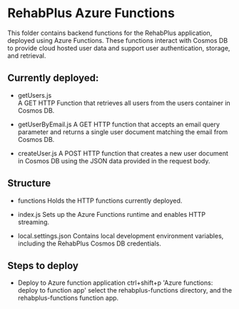 # RehabPlus Azure Functions

This folder contains backend functions for the RehabPlus application, deployed using Azure Functions. These functions interact with Cosmos DB to provide cloud hosted user data and support user authentication, storage, and retrieval.

## Currently deployed:
- getUsers.js  
  A GET HTTP Function that retrieves all users from the users container in Cosmos DB.

- getUserByEmail.js 
  A GET HTTP function that accepts an email query parameter and returns a single user document matching the email from Cosmos DB.

- createUser.js
  A POST HTTP function that creates a new user document in Cosmos DB using the JSON data provided in the request body.

## Structure
- functions
Holds the HTTP functions currently deployed.

- index.js
Sets up the Azure Functions runtime and enables HTTP streaming.

- local.settings.json
Contains local development environment variables, including the RehabPlus Cosmos DB credentials.  

## Steps to deploy

- Deploy to Azure function application
ctrl+shift+p 'Azure functions: deploy to function app'
select the rehabplus-functions directory, and the rehabplus-functions function app.